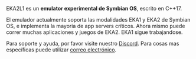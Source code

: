 EKA2L1 es un **emulator experimental de Symbian OS**, escrito en C++17.

El emulador actualmente soporta las modalidades EKA1 y EKA2 de Symbian OS, e implementa la mayoria de app servers críticos. Ahora mismo puede correr muchas aplicaciones y juegos de EKA2. EKA1 sigue trabajandose.

Para soporte y ayuda, por favor visite nuestro [Discord](https://discord.gg/5Bm5SJ9). Para cosas mas específicas puede utilizar [correo electrónico](mailto:cc@12z1.com).
